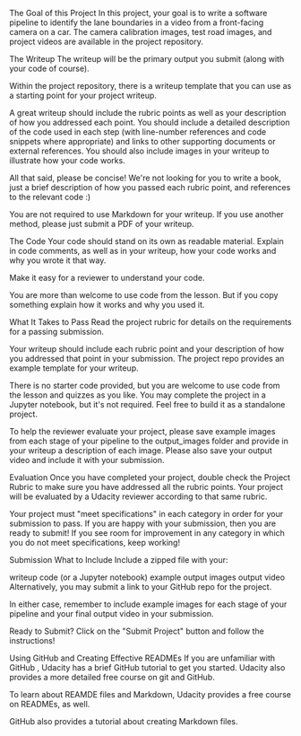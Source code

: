 The Goal of this Project
In this project, your goal is to write a software pipeline to identify the lane boundaries in a video from a front-facing camera on a car. The camera calibration images, test road images, and project videos are available in the project repository.

The Writeup
The writeup will be the primary output you submit (along with your code of course).

Within the project repository, there is a writeup template that you can use as a starting point for your project writeup.

A great writeup should include the rubric points as well as your description of how you addressed each point. You should include a detailed description of the code used in each step (with line-number references and code snippets where appropriate) and links to other supporting documents or external references. You should also include images in your writeup to illustrate how your code works.

All that said, please be concise! We're not looking for you to write a book, just a brief description of how you passed each rubric point, and references to the relevant code :)

You are not required to use Markdown for your writeup. If you use another method, please just submit a PDF of your writeup.

The Code
Your code should stand on its own as readable material. Explain in code comments, as well as in your writeup, how your code works and why you wrote it that way.

Make it easy for a reviewer to understand your code.

You are more than welcome to use code from the lesson. But if you copy something explain how it works and why you used it.

What It Takes to Pass
Read the project rubric for details on the requirements for a passing submission.

Your writeup should include each rubric point and your description of how you addressed that point in your submission. The project repo provides an example template for your writeup.

There is no starter code provided, but you are welcome to use code from the lesson and quizzes as you like. You may complete the project in a Jupyter notebook, but it's not required. Feel free to build it as a standalone project.

To help the reviewer evaluate your project, please save example images from each stage of your pipeline to the output_images folder and provide in your writeup a description of each image. Please also save your output video and include it with your submission.

Evaluation
Once you have completed your project, double check the Project Rubric to make sure you have addressed all the rubric points. Your project will be evaluated by a Udacity reviewer according to that same rubric.

Your project must "meet specifications" in each category in order for your submission to pass. If you are happy with your submission, then you are ready to submit! If you see room for improvement in any category in which you do not meet specifications, keep working!

Submission
What to Include
Include a zipped file with your:

writeup
code (or a Jupyter notebook)
example output images
output video
Alternatively, you may submit a link to your GitHub repo for the project.

In either case, remember to include example images for each stage of your pipeline and your final output video in your submission.

Ready to Submit?
Click on the "Submit Project" button and follow the instructions!

Using GitHub and Creating Effective READMEs
If you are unfamiliar with GitHub , Udacity has a brief GitHub tutorial to get you started. Udacity also provides a more detailed free course on git and GitHub.

To learn about REAMDE files and Markdown, Udacity provides a free course on READMEs, as well.

GitHub also provides a tutorial about creating Markdown files.
